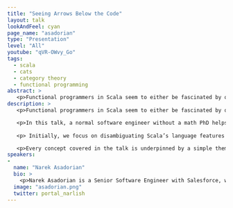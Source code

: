 ```yaml
---
title: "Seeing Arrows Below the Code"
layout: talk
lookAndFeel: cyan
page_name: "asadorian"
type: "Presentation"
level: "All"
youtube: "qVR-OWvy_Go"
tags: 
  - scala
  - cats
  - category theory
  - functional programming
abstract: >
   <p>Functional programmers in Scala seem to either be fascinated by or afraid of category theory (or both). In this talk, a normal software engineer (without a math PhD) seeks to uncover and explain structures lurking beneath functional Scala code, demonstrating how they can be useful to programmers. </p>
description: >
   <p>Functional programmers in Scala seem to either be fascinated by or mortally afraid of category theory (or maybe a bit of both). At first glance, one wonders why an esoteric branch of mathematics has anything to do with programming. But as it turns out, category theory’s footprints are abound in the code we interact with every day - and they are there for good reasons. </p>

   <p>In this talk, a normal software engineer without a math PhD helps us uncover the categorical structures lurking beneath functional Scala code. Defining, demystifying and deriving concepts along the way, we work towards the ultimate goal of demonstrating how these abstractions are useful to programmers in designing, implementing and reasoning about software systems. </p>
   
   <p> Initially, we focus on disambiguating Scala’s language features from the semantics they express. Zooming in on some familiar typeclasses, we aim to shed new light on what they actually mean in the broader perspective outside of Scala. We then turn to the Cats functional programming library to introduce the notion of leveraging arrows as a first class programming construct in place of the pervasive, Java-like “data container” style. </p>

   <p>Every concept covered in the talk is underpinned by a simple theme: if we squint our eyes, we can see the arrows underneath. Programmers of all levels interested in functional programming can expect to walk away with a better sense of the “why” behind the strange terminology, while gaining new perspectives on how to leverage functional abstractions in everyday programming. </p>
speakers:
-
  name: "Narek Asadorian"
  bio: >
    <p>Narek Asadorian is a Senior Software Engineer with Salesforce, where he writes Scala full time in support of the Salesforce’s machine learning research for sales productivity. He is an all-around functional programming enthusiast with a passion for advocacy and teaching. Narek is also the organizer of Salesforce’s internal programming meetup, #lambda. In his free time, he enjoys making electronic music, fine dining and being outdoors. </p>
  image: "asadorian.png"
  twitter: portal_narlish
---
```

